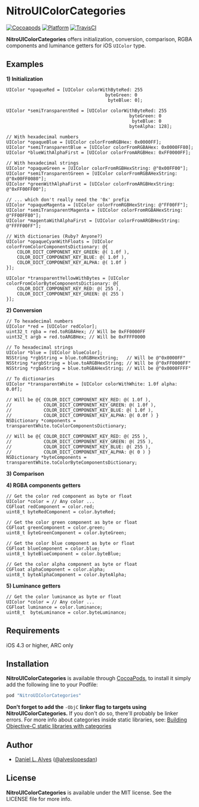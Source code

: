 NitroUIColorCategories
======================
[![Cocoapods](https://cocoapod-badges.herokuapp.com/v/NitroUIColorCategories/badge.png)](http://cocoapods.org/?q=NitroUIColorCategories)
[![Platform](http://cocoapod-badges.herokuapp.com/p/NitroUIColorCategories/badge.png)](http://cocoadocs.org/docsets/NitroUIColorCategories)
[![TravisCI](https://travis-ci.org/danielalves/NitroUIColorCategories.svg?branch=master)](https://travis-ci.org/danielalves/NitroUIColorCategories)

**NitroUIColorCategories** offers initialization, conversion, comparison, RGBA components and luminance getters for iOS `UIColor` type.

Examples
--------

**1) Initialization**
```objc
UIColor *opaqueRed = [UIColor colorWithByteRed: 255
                                     byteGreen: 0
                                      byteBlue: 0];
    
UIColor *semiTransparentRed = [UIColor colorWithByteRed: 255
                                              byteGreen: 0
                                               byteBlue: 0
                                              byteAlpha: 128];
    
// With hexadecimal numbers
UIColor *opaqueBlue = [UIColor colorFromRGBHex: 0x0000FF];
UIColor *semiTransparentBlue = [UIColor colorFromRGBAHex: 0x0000FF80];
UIColor *blueWithAlphaFirst = [UIColor colorFromARGBHex: 0xFF0000FF];
    
// With hexadecimal strings
UIColor *opaqueGreen = [UIColor colorFromRGBHexString: @"0x00FF00"];
UIColor *semiTransparentGreen = [UIColor colorFromRGBAHexString: @"0x00FF0080"];
UIColor *greenWithAlphaFirst = [UIColor colorFromARGBHexString: @"0xFF00FF00"];
    
// ... which don't really need the '0x' prefix
UIColor *opaqueMagenta = [UIColor colorFromRGBHexString: @"FF00FF"];
UIColor *semiTransparentMagenta = [UIColor colorFromRGBAHexString: @"FF00FF80"];
UIColor *magentaWithAlphaFirst = [UIColor colorFromARGBHexString: @"FFFF00FF"];
    
// With dictionaries (Ruby? Anyone?)
UIColor *opaqueCyanWithFloats = [UIColor colorFromColorComponentsDictionary: @{
    COLOR_DICT_COMPONENT_KEY_GREEN: @( 1.0f ),
    COLOR_DICT_COMPONENT_KEY_BLUE: @( 1.0f ),
    COLOR_DICT_COMPONENT_KEY_ALPHA: @( 1.0f )
}];
    
UIColor *transparentYellowWithBytes = [UIColor colorFromColorByteComponentsDictionary: @{
    COLOR_DICT_COMPONENT_KEY_RED: @( 255 ),
    COLOR_DICT_COMPONENT_KEY_GREEN: @( 255 )
}];
```

**2) Conversion**

```objc
// To hexadecimal numbers
UIColor *red = [UIColor redColor];
uint32_t rgba = red.toRGBAHex; // Will be 0xFF0000FF
uint32_t argb = red.toARGBHex; // Will be 0xFFFF0000

// To hexadecimal strings
UIColor *blue = [UIColor blueColor];
NSString *rgbString = blue.toRGBHexString;   // Will be @"0x0000FF"
NSString *argbString = blue.toARGBHexString; // Will be @"0xFF0000FF"
NSString *rgbaString = blue.toRGBAHexString; // Will be @"0x0000FFFF"
    
// To dictionaries
UIColor *transparentWhite = [UIColor colorWithWhite: 1.0f alpha: 0.0f];

// Will be @{ COLOR_DICT_COMPONENT_KEY_RED: @( 1.0f ),
//            COLOR_DICT_COMPONENT_KEY_GREEN: @( 1.0f ),
//            COLOR_DICT_COMPONENT_KEY_BLUE: @( 1.0f ),
//            COLOR_DICT_COMPONENT_KEY_ALPHA: @( 0.0f ) }
NSDictionary *components = transparentWhite.toColorComponentsDictionary;

// Will be @{ COLOR_DICT_COMPONENT_KEY_RED: @( 255 ),
//            COLOR_DICT_COMPONENT_KEY_GREEN: @( 255 ),
//            COLOR_DICT_COMPONENT_KEY_BLUE: @( 255 ),
//            COLOR_DICT_COMPONENT_KEY_ALPHA: @( 0 ) }
NSDictionary *byteComponents = transparentWhite.toColorByteComponentsDictionary;
```

**3) Comparison**

**4) RGBA components getters**

```objc
// Get the color red component as byte or float
UIColor *color = // Any color ...
CGFloat redComponent = color.red;
uint8_t byteRedComponent = color.byteRed;
    
// Get the color green component as byte or float
CGFloat greenComponent = color.green;
uint8_t byteGreenComponent = color.byteGreen;
    
// Get the color blue component as byte or float
CGFloat blueComponent = color.blue;
uint8_t byteBlueComponent = color.byteBlue;
    
// Get the color alpha component as byte or float
CGFloat alphaComponent = color.alpha;
uint8_t byteAlphaComponent = color.byteAlpha;
```

**5) Luminance getters**

```objc
// Get the color luminance as byte or float
UIColor *color = // Any color ...
CGFloat luminance = color.luminance;
uint8_t  byteLuminance = color.byteLuminance;
```

Requirements
------------

iOS 4.3 or higher, ARC only

Installation
------------

**NitroUIColorCategories** is available through [CocoaPods](http://cocoapods.org), to install
it simply add the following line to your Podfile:

```ruby
pod "NitroUIColorCategories"
```

**Don't forget to add the** `-ObjC` **linker flag to targets using NitroUIColorCategories.** If you don't do so, there'll probably be linker errors. For more info about categories inside static libraries, see: [Building Objective-C static libraries with categories](https://developer.apple.com/library/mac/qa/qa1490/_index.html)

Author
------

- [Daniel L. Alves](http://github.com/danielalves) ([@alveslopesdan](https://twitter.com/alveslopesdan))

License
-------

**NitroUIColorCategories** is available under the MIT license. See the LICENSE file for more info.
